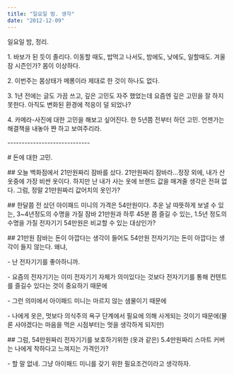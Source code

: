 ```yaml
---
title: "일요일 밤. 생각"
date: "2012-12-09"
---
```


일요일 밤, 정리.

  

1\. 바보가 된 듯이 졸리다. 이동할 때도, 밥먹고 나서도, 밤에도, 낮에도, 일할때도. 겨울잠 시즌인가? 몸이 이상하다.

  

2\. 이번주는 몸상태가 메롱이라 제대로 한 것이 하나도 없다.

  

3\. 1년 전에는 글도 가끔 쓰고, 깊은 고민도 자주 했었는데 요즘엔 깊은 고민을 잘 하지 못한다. 아직도 변화된 환경에 적응이 덜 되었나?

  

4\. 카메라-사진에 대한 고민을 해보고 싶어진다. 한 5년쯤 전부터 하던 고민. 언젠가는 해결책을 내놓아 쨘 하고 보여주리라.

\-----------------------------

\# 돈에 대한 고민.

  

\## 오늘 백화점에서 21만원짜리 잠바를 샀다. 21만원짜리 잠바라...정장 외에, 내가 산 옷중에 가장 비싼 옷이다. 하지만 난 내가 사는 옷에 브랜드 값을 매겨줄 생각은 전혀 없다. 그럼, 정말 21만원짜리 값어치의 옷인가?

  

\## 한달쯤 전 샀던 아이패드 미니의 가격은 54만원이다. 추운 날 따뜻하게 보낼 수 있는, 3~4년정도의 수명을 가질 잠바 21만원과 하루 45분 쯤 즐길 수 있는, 1.5년 정도의 수명을 가질 전자기기 54만원은 비교할 수 있는 대상인가?

  

\## 21만원 잠바는 돈이 아깝다는 생각이 들어도 54만원 전자기기는 돈이 아깝다는 생각이 들지 않는다. 왜냐,

\- 난 전자기기를 좋아하니까.

\- 요즘의 전자기기는 이미 전자기기 자체가 의미있다는 것보다 전자기기를 통해 컨텐트를 즐길수 있다는 것이 중요하기 때문에

\- 그런 의미에서 아이패드 미니는 마르지 않는 샘물이기 때문에

\- 나에게 옷은, 멋보다 의식주의 욕구 단계에서 필요에 의해 사게되는 것이기 때문에(물론 사야겠다는 마음을 먹은 시점부터는 멋을 생각하게 되지만)

  

\## 그럼, 54만원짜리 전자기기를 보호하기위한 (옷과 같은) 5.4만원짜리 스마트 커버는 나에게 착하다고 느껴지는 가격인가? 

\- 할 말 없네. 그냥 아이패드 미니를 갖기 위한 필요조건이라고 생각하자.
